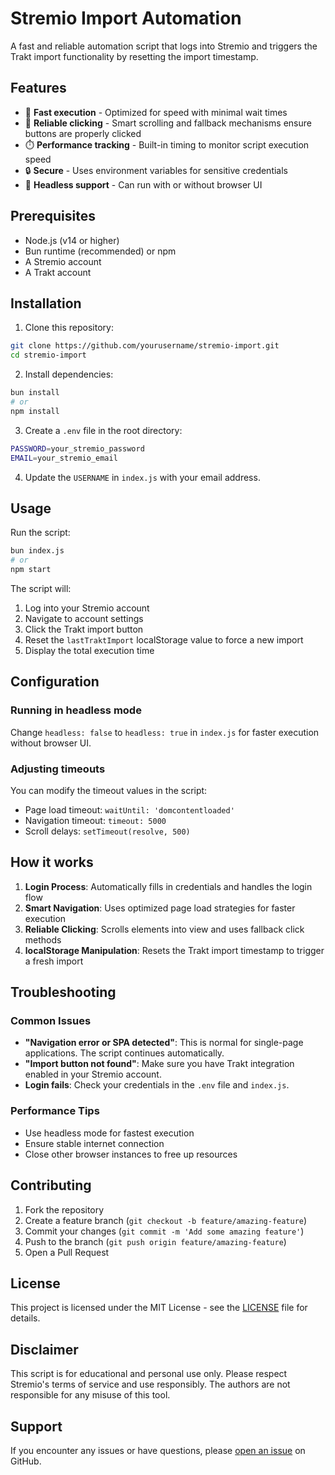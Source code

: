 # Stremio Import Automation

A fast and reliable automation script that logs into Stremio and triggers the Trakt import functionality by resetting the import timestamp.

## Features

- 🚀 **Fast execution** - Optimized for speed with minimal wait times
- 🎯 **Reliable clicking** - Smart scrolling and fallback mechanisms ensure buttons are properly clicked
- ⏱️ **Performance tracking** - Built-in timing to monitor script execution speed
- 🔒 **Secure** - Uses environment variables for sensitive credentials
- 🤖 **Headless support** - Can run with or without browser UI

## Prerequisites

- Node.js (v14 or higher)
- Bun runtime (recommended) or npm
- A Stremio account
- A Trakt account

## Installation

1. Clone this repository:
```bash
git clone https://github.com/yourusername/stremio-import.git
cd stremio-import
```

2. Install dependencies:
```bash
bun install
# or
npm install
```

3. Create a `.env` file in the root directory:
```bash
PASSWORD=your_stremio_password
EMAIL=your_stremio_email
```

4. Update the `USERNAME` in `index.js` with your email address.

## Usage

Run the script:
```bash
bun index.js
# or
npm start
```

The script will:
1. Log into your Stremio account
2. Navigate to account settings
3. Click the Trakt import button
4. Reset the `lastTraktImport` localStorage value to force a new import
5. Display the total execution time

## Configuration

### Running in headless mode
Change `headless: false` to `headless: true` in `index.js` for faster execution without browser UI.

### Adjusting timeouts
You can modify the timeout values in the script:
- Page load timeout: `waitUntil: 'domcontentloaded'`
- Navigation timeout: `timeout: 5000`
- Scroll delays: `setTimeout(resolve, 500)`

## How it works

1. **Login Process**: Automatically fills in credentials and handles the login flow
2. **Smart Navigation**: Uses optimized page load strategies for faster execution
3. **Reliable Clicking**: Scrolls elements into view and uses fallback click methods
4. **localStorage Manipulation**: Resets the Trakt import timestamp to trigger a fresh import

## Troubleshooting

### Common Issues

- **"Navigation error or SPA detected"**: This is normal for single-page applications. The script continues automatically.
- **"Import button not found"**: Make sure you have Trakt integration enabled in your Stremio account.
- **Login fails**: Check your credentials in the `.env` file and `index.js`.

### Performance Tips

- Use headless mode for fastest execution
- Ensure stable internet connection
- Close other browser instances to free up resources

## Contributing

1. Fork the repository
2. Create a feature branch (`git checkout -b feature/amazing-feature`)
3. Commit your changes (`git commit -m 'Add some amazing feature'`)
4. Push to the branch (`git push origin feature/amazing-feature`)
5. Open a Pull Request

## License

This project is licensed under the MIT License - see the [LICENSE](LICENSE) file for details.

## Disclaimer

This script is for educational and personal use only. Please respect Stremio's terms of service and use responsibly. The authors are not responsible for any misuse of this tool.

## Support

If you encounter any issues or have questions, please [open an issue](https://github.com/yourusername/stremio-import/issues) on GitHub.

